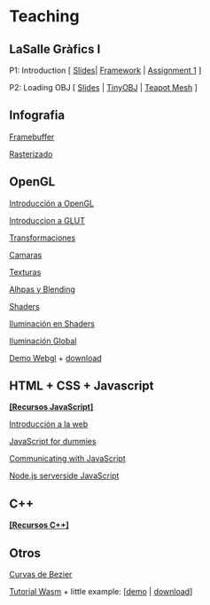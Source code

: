 # Teaching
## LaSalle Gràfics I

P1: Introduction [ [Slides](https://docs.google.com/presentation/d/1QgFB9ZRmt78lRaQ-uKBVSWwATta4TRK2ySV6gkJf31Q/edit#slide=id.g438c34823c_0_1179)| [Framework](https://drive.google.com/file/d/1pRWXr4_VaEHUvtZvWIO6ZqE0HhVgBcW0/view?usp=sharing) | [Assignment 1](https://drive.google.com/open?id=1pGZr_XfzW9BHtq2G3DYCMfpECPHpjtEM) ]

P2: Loading OBJ [ [Slides](https://docs.google.com/presentation/d/1XdT-5E35HRWuBY5YO2Aj2Fqbyu6sRQmHtZ1dqYO7pwc/edit?usp=sharing) | [TinyOBJ](https://drive.google.com/open?id=1QPRo3F2JaWflQ6IMNjDvs7lDX8SEzQSs) | [Teapot Mesh](https://drive.google.com/open?id=1uUtg7zPFWhKwaqWH5qDCrhx6w8yhecix) ]


## Infografia 

[Framebuffer](https://docs.google.com/presentation/d/1s6GYGHKgZ91hn6a8XPkv3iORX9BL23NzpeVXANsZWNA/edit?usp=sharing)

[Rasterizado](https://docs.google.com/presentation/d/1iTzp5FtVgJXNATyi_K-NM6mcfcv9XBq8VkUF6lTisgQ/edit?usp=sharing)



## OpenGL

[Introducción a OpenGL](https://docs.google.com/presentation/d/12Bo24hNneDEkTLAIaduhkRDoAzGiwUDYYK0m7b9QITg/edit#slide=id.i0)

[Introduccion a GLUT](https://docs.google.com/presentation/d/1LyBTh_nYuzgf-ePCArH3l2miXo50GFo-XWeSSf840RA/edit#slide=id.i0)

[Transformaciones](https://docs.google.com/presentation/d/1hkuYmI_CbGu3rMUuUwYOrhEJA9sLHqrVu8b0Y8tY1Sc/present?slide=id.i0)

[Camaras](https://docs.google.com/presentation/d/13crrSCPonJcxAjGaS5HJOat3MpE0lmEtqxeVr4tVLDs/present?slide=id.i0)

[Texturas](https://docs.google.com/presentation/d/1YEnS0i_7XrbaTCIGDbq9R_z8Ps7V6PtozydxTSRBtM0/edit#slide=id.i0)

[Alhpas y Blending](https://docs.google.com/presentation/d/14wCkHrq7McgTIn_j9sj-4TBiju7N-pOY1-l8YZEhKlY/present?slide=id.i0)

[Shaders](https://docs.google.com/presentation/d/1hqmh7-3YJHxMSh3HEAyryRUGEY47ybHanvx2cQF_1JQ/edit#slide=id.i0)

[Iluminación en Shaders](https://docs.google.com/presentation/d/1nU4fkAB7f1SDMb8nxgmfsosBXB8MX2Ql-OTQtUwyt0A/edit#slide=id.i0)

[Iluminación Global](https://docs.google.com/presentation/d/12XIsopmiDgQf8w1sVFoLI_tKCL4TO0_N754oWSL_yTI/present?slide=id.i0)

[Demo Webgl](/projects/hellowebgl) + [download](/projects/hellowebgl)



## HTML + CSS + Javascript

[**[Recursos JavaScript]**](http://www.dtic.upf.edu/~jagenjo/?p=514)

[Introducción a la web](https://docs.google.com/presentation/d/1j6CqGnWdBiWGyxFVLZBjIADFpv0aUj65zHpsri5bMHs/edit?usp=sharing)

[JavaScript for dummies](https://docs.google.com/presentation/d/1fEUe3UWgS-_NwaI6CkGHsIr_sld8u3_ybvVqm-tJSWg/edit?usp=sharing)

[Communicating with JavaScript](https://docs.google.com/presentation/d/1aWSQ6hiMk4gZe8w-UniaaGZfempCl9q489BnipHBOQw/edit?usp=sharing)

[Node.js serverside JavaScript](https://docs.google.com/presentation/d/1JpsklDAlFmjdgzujyu7QgslX1Kp9Sv9hfhooYn5plws/edit?usp=sharing)



## C++

[**[Recursos C++]**](http://www.dtic.upf.edu/~jagenjo/?p=78)



## Otros

[Curvas de Bezier](https://docs.google.com/presentation/d/1Ysw8TvHoFmIKTXKNpXyFjTG1thtJ1ZBK0jKAZVgzP14/edit#slide=id.i0)

[Tutorial Wasm](webgl2wasm) + little example: [[demo](/projects/hellowasm) | [download](/projects/hellowasm/example.zip)]









